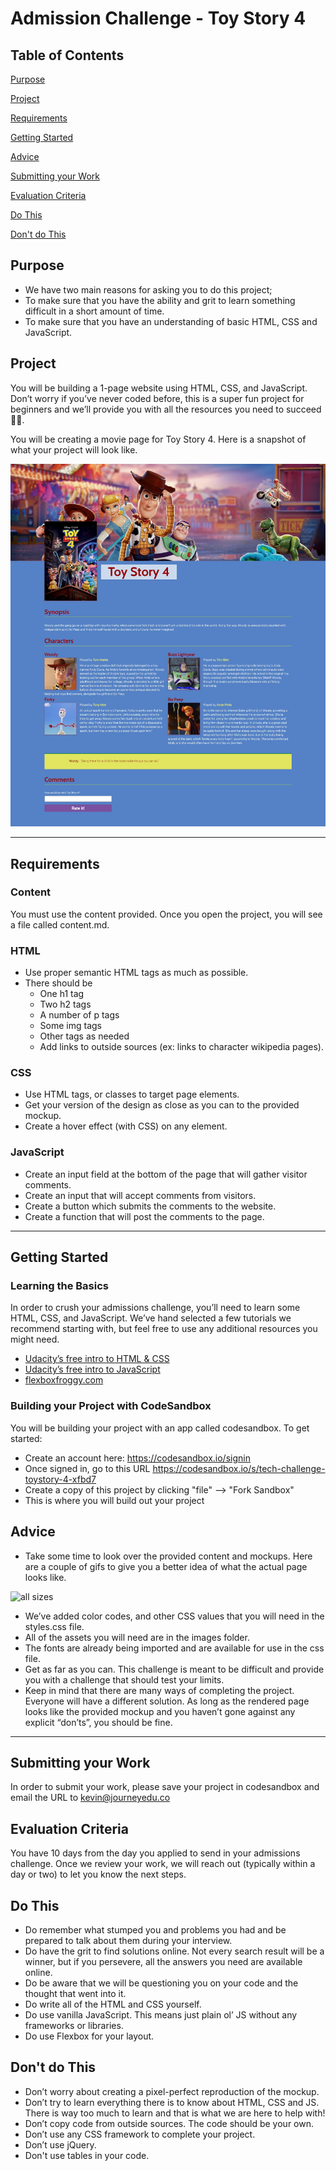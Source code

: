 # Admission Challenge - Toy Story 4

## Table of Contents
[Purpose](#purpose)

[Project](#project)

[Requirements](#requirements)

[Getting Started](#getting-started)

[Advice](#advice)

[Submitting your Work](#submitting-your-work)

[Evaluation Criteria](#evaluation-criteria)

[Do This](#do-this)

[Don't do This](#don't-do-this)

## Purpose

- We have two main reasons for asking you to do this project;
- To make sure that you have the ability and grit to learn something difficult in a short amount of time.
- To make sure that you have an understanding of basic HTML, CSS and JavaScript.

## Project

You will be building a 1-page website using HTML, CSS, and JavaScript. Don’t worry if you’ve never coded before, this is a super fun project for beginners and we’ll provide you with all the resources you need to succeed 💪🏽.

You will be creating a movie page for Toy Story 4. Here is a snapshot of what your project will look like.

![all sizes](screenshots/wd_challenge-desktop.jpeg)

---

## Requirements

### Content

You must use the content provided. Once you open the project, you will see a file called content.md.

### HTML

- Use proper semantic HTML tags as much as possible.
- There should be
  - One h1 tag
  - Two h2 tags
  - A number of p tags
  - Some img tags
  - Other tags as needed
  - Add links to outside sources (ex: links to character wikipedia pages).

### CSS

- Use HTML tags, or classes to target page elements.
- Get your version of the design as close as you can to the provided mockup.
- Create a hover effect (with CSS) on any element.

### JavaScript

- Create an input field at the bottom of the page that will gather visitor comments.
- Create an input that will accept comments from visitors.
- Create a button which submits the comments to the website.
- Create a function that will post the comments to the page.

---

## Getting Started

### Learning the Basics

In order to crush your admissions challenge, you’ll need to learn some HTML, CSS, and JavaScript. We’ve hand selected a few tutorials we recommend starting with, but feel free to use any additional resources you might need.

- [Udacity’s free intro to HTML & CSS](https://www.udacity.com/course/intro-to-html-and-css--ud001)
- [Udacity’s free intro to JavaScript](https://www.udacity.com/course/intro-to-javascript--ud803)
- [flexboxfroggy.com](https://flexboxfroggy.com/)

### Building your Project with CodeSandbox

You will be building your project with an app called codesandbox. To get started:

- Create an account here:  https://codesandbox.io/signin
- Once signed in, go to this URL https://codesandbox.io/s/tech-challenge-toystory-4-xfbd7 
- Create a copy of this project by clicking "file" --> "Fork Sandbox" 
- This is where you will build out your project

## Advice

- Take some time to look over the provided content and mockups. Here are a couple of gifs to give you a better idea of what the actual page looks like.

![all sizes](screenshots/wd_techchallenge.gif)

- We’ve added color codes, and other CSS values that you will need in the styles.css file.
- All of the assets you will need are in the images folder.
- The fonts are already being imported and are available for use in the css file.
- Get as far as you can. This challenge is meant to be difficult and provide you with a challenge that should test your limits.
- Keep in mind that there are many ways of completing the project. Everyone will have a different solution. As long as the rendered page looks like the provided mockup and you haven’t gone against any explicit “don’ts”, you should be fine.

---

## Submitting your Work

In order to submit your work, please save your project in codesandbox and email the URL to kevin@journeyedu.co

## Evaluation Criteria

You have 10 days from the day you applied to send in your admissions challenge. Once we review your work, we will reach out (typically within a day or two) to let you know the next steps.

## Do This

- Do remember what stumped you and problems you had and be prepared to talk about them during your interview.
- Do have the grit to find solutions online. Not every search result will be a winner, but if you persevere, all the answers you need are available online.
- Do be aware that we will be questioning you on your code and the thought that went into it.
- Do write all of the HTML and CSS yourself.
- Do use vanilla JavaScript. This means just plain ol’ JS without any frameworks or libraries.
- Do use Flexbox for your layout.

## Don't do This

- Don’t worry about creating a pixel-perfect reproduction of the mockup.
- Don’t try to learn everything there is to know about HTML, CSS and JS. There is way too much to learn and that is what we are here to help with!
- Don’t copy code from outside sources. The code should be your own.
- Don’t use any CSS framework to complete your project.
- Don’t use jQuery.
- Don't use tables in your code.